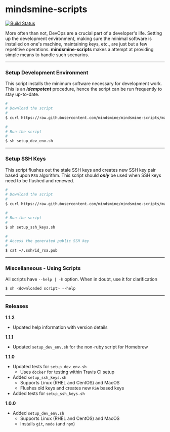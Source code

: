 # mindsmine-scripts #

[![Build Status](https://travis-ci.org/mindsmine/mindsmine-scripts.svg?branch=master)](https://travis-ci.org/mindsmine/mindsmine-scripts)

More often than not, DevOps are a crucial part of a developer's life. Setting up the development environment, making sure
the minimal software is installed on one's machine, maintaining keys, etc., are just but a few repetitive operations.
**mindsmine-scripts** makes a attempt at providing simple means to handle such scenarios.

---

### Setup Development Environment ###

This script installs the minimum software necessary for development work. This is an _**idempotent**_ procedure, hence
the script can be run frequently to stay up-to-date.

```bash
#
# Download the script
#
$ curl https://raw.githubusercontent.com/mindsmine/mindsmine-scripts/master/src/setup_dev_env.sh -o setup_dev_env.sh -s

#
# Run the script
#
$ sh setup_dev_env.sh
```

---

### Setup SSH Keys ###

This script flushes out the stale SSH keys and creates new SSH key pair based upon `RSA` algorithm. This script should
_**only**_ be used when SSH keys need to be flushed and renewed.

```bash
#
# Download the script
#
$ curl https://raw.githubusercontent.com/mindsmine/mindsmine-scripts/master/src/setup_ssh_keys.sh -o setup_ssh_keys.sh -s

#
# Run the script
#
$ sh setup_ssh_keys.sh

#
# Access the generated public SSH key
#
$ cat ~/.ssh/id_rsa.pub
```

---

### Miscellaneous - Using Scripts ###

All scripts have ```--help | -h``` option. When in doubt, use it for clarification

```bash
$ sh <downloaded script> --help
```

---

### Releases ###

**1.1.2**
* Updated help information with version details

**1.1.1**
* Updated `setup_dev_env.sh` for the non-ruby script for Homebrew

**1.1.0**
* Updated tests for `setup_dev_env.sh`
  * Uses `docker` for testing within Travis CI setup
* Added `setup_ssh_keys.sh`
  * Supports Linux (RHEL and CentOS) and MacOS
  * Flushes old keys and creates new `RSA` based keys
* Added tests for `setup_ssh_keys.sh`

**1.0.0**
* Added `setup_dev_env.sh`
  * Supports Linux (RHEL and CentOS) and MacOS
  * Installs `git`, `node` (and `npm`)
